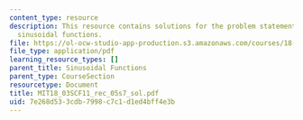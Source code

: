 ```yaml
---
content_type: resource
description: This resource contains solutions for the problem statements related to
  sinusoidal functions.
file: https://ol-ocw-studio-app-production.s3.amazonaws.com/courses/18-03sc-differential-equations-fall-2011/7e268d533cdb7998c7c1d1ed4bff4e3b_MIT18_03SCF11_rec_05s7_sol.pdf
file_type: application/pdf
learning_resource_types: []
parent_title: Sinusoidal Functions
parent_type: CourseSection
resourcetype: Document
title: MIT18_03SCF11_rec_05s7_sol.pdf
uid: 7e268d53-3cdb-7998-c7c1-d1ed4bff4e3b
---
```

